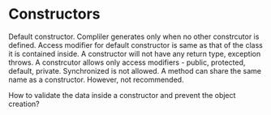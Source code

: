 # Constructors

Default constructor. Compliler generates only when no other constrcutor is defined. Access modifier for default constructor is same as that of the class it is contained inside.
A constructor will not have any return type, exception throws.
A constrcutor allows only access modifiers - public, protected, default, private. Synchronized is not allowed. 
A method can share the same name as a constructor. However, not recommended.

How to validate the data inside a constructor and prevent the object creation?
